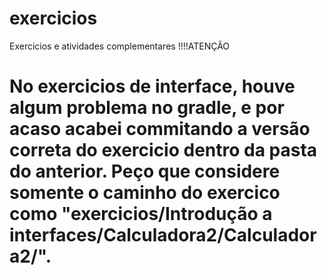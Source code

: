 # exercicios
Exercicios e atividades complementares
!!!!ATENÇÃO 

<h1>
  No exercicios de interface, houve algum problema no gradle, e por acaso acabei commitando a versão correta do exercicio dentro da pasta do anterior.
  Peço que considere somente o caminho do exercico como "exercicios/Introdução a interfaces/Calculadora2/Calculadora2/".
  
</h1>
